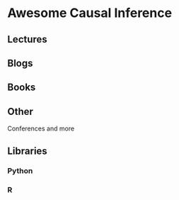 # Awesome Causal Inference

## Lectures

## Blogs

## Books

## Other

Conferences and more

## Libraries

### Python

### R

